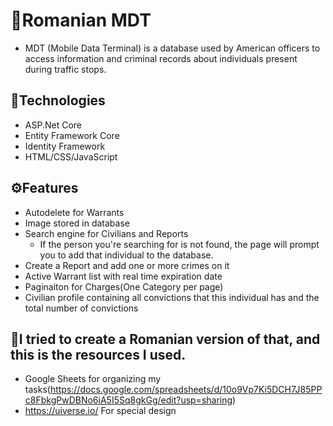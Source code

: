 # 🚓Romanian MDT

- MDT (Mobile Data Terminal) is a database used by American officers to access information and criminal records about individuals present during traffic stops. 
## 📠Technologies
- ASP.Net Core
- Entity Framework Core
- Identity Framework
- HTML/CSS/JavaScript

## ⚙️Features
- Autodelete for Warrants
- Image stored in database
- Search engine for Civilians and Reports
  -  If the person you're searching for is not found, the page will prompt you to add that individual to the database.
- Create a Report and add one or more crimes on it
- Active Warrant list with real time expiration date
- Paginaiton for Charges(One Category per page)
- Civilian profile containing all convictions that this individual has and the total number of convictions

## 📜I tried to create a Romanian version of that, and this is the resources I used.
- Google Sheets for organizing my tasks(https://docs.google.com/spreadsheets/d/10o9Vp7Ki5DCH7J85PPc8FbkgPwDBNo6iA5I5Sq8gkGg/edit?usp=sharing)
- https://uiverse.io/ For special design

